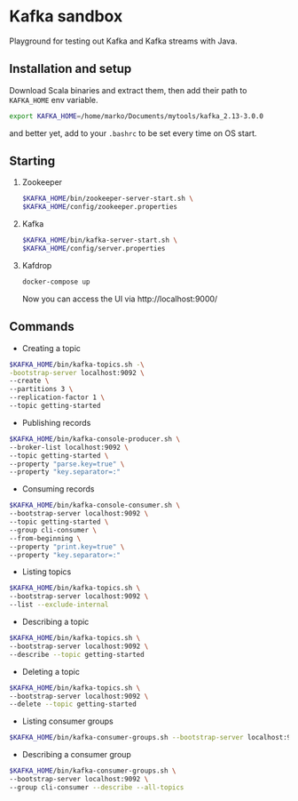 # Kafka sandbox

Playground for testing out Kafka and Kafka streams with Java.

## Installation and setup

Download Scala binaries and extract them, then add their path to `KAFKA_HOME` env variable.
```bash
export KAFKA_HOME=/home/marko/Documents/mytools/kafka_2.13-3.0.0
```
and better yet, add to your `.bashrc` to be set every time on OS start.

## Starting

1. Zookeeper
    ```bash
    $KAFKA_HOME/bin/zookeeper-server-start.sh \
    $KAFKA_HOME/config/zookeeper.properties
    ```
2. Kafka
    ```bash
    $KAFKA_HOME/bin/kafka-server-start.sh \
    $KAFKA_HOME/config/server.properties 
    ```
3. Kafdrop
    ```bash
    docker-compose up 
    ```
    Now you can access the UI via http://localhost:9000/

## Commands

- Creating a topic
```bash
$KAFKA_HOME/bin/kafka-topics.sh -\
-bootstrap-server localhost:9092 \
--create \
--partitions 3 \
--replication-factor 1 \
--topic getting-started
```
- Publishing records
```bash
$KAFKA_HOME/bin/kafka-console-producer.sh \
--broker-list localhost:9092 \
--topic getting-started \
--property "parse.key=true" \
--property "key.separator=:"
```
- Consuming records
```bash
$KAFKA_HOME/bin/kafka-console-consumer.sh \
--bootstrap-server localhost:9092 \
--topic getting-started \
--group cli-consumer \
--from-beginning \
--property "print.key=true" \
--property "key.separator=:" 
```
- Listing topics
```bash
$KAFKA_HOME/bin/kafka-topics.sh \
--bootstrap-server localhost:9092 \
--list --exclude-internal
```
- Describing a topic
```bash
$KAFKA_HOME/bin/kafka-topics.sh \
--bootstrap-server localhost:9092 \
--describe --topic getting-started
```
- Deleting a topic
```bash
$KAFKA_HOME/bin/kafka-topics.sh \
--bootstrap-server localhost:9092 \
--delete --topic getting-started
```
- Listing consumer groups
```bash
$KAFKA_HOME/bin/kafka-consumer-groups.sh --bootstrap-server localhost:9092 --list
```
- Describing a consumer group
```bash
$KAFKA_HOME/bin/kafka-consumer-groups.sh \
--bootstrap-server localhost:9092 \
--group cli-consumer --describe --all-topics
```
